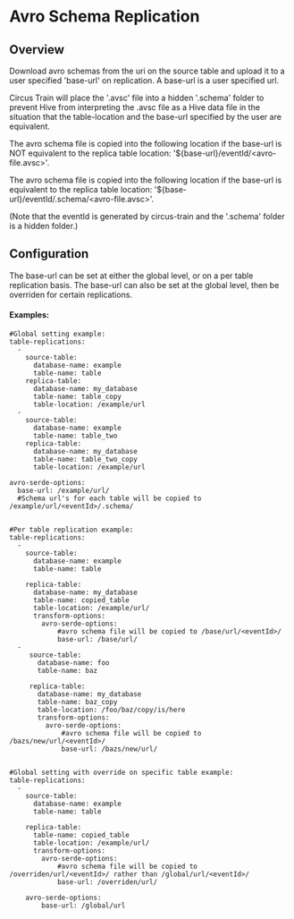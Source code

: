 # Avro Schema Replication

##  Overview
Download avro schemas from the uri on the source table and upload it to a user specified 'base-url' on replication. A base-url
is a user specified url. 

Circus Train will place the '.avsc' file into a hidden '.schema' folder to prevent Hive from interpreting the .avsc file as a Hive 
data file in the situation that the table-location and the base-url specified by the user are equivalent.

The avro schema file is copied into the following location if the base-url is NOT equivalent to the replica table location: 
    '${base-url}/eventId/<avro-file.avsc>'.

The avro schema file is copied into the following location if the base-url is equivalent to the replica table location: 
    '${base-url}/eventId/.schema/<avro-file.avsc>'.
    
(Note that the eventId is generated by circus-train and the '.schema' folder is a hidden folder.)


## Configuration
The base-url can be set at either the global level, or on a per table replication basis. The base-url can also be set at 
the global level, then be overriden for certain replications.

#### Examples:

    #Global setting example:
    table-replications:
      -
        source-table:
          database-name: example
          table-name: table
        replica-table:
          database-name: my_database
          table-name: table_copy
          table-location: /example/url
      -    
        source-table:
          database-name: example
          table-name: table_two
        replica-table:
          database-name: my_database
          table-name: table_two_copy
          table-location: /example/url
        
    avro-serde-options:
      base-url: /example/url/
      #Schema url's for each table will be copied to /example/url/<eventId>/.schema/


    #Per table replication example:
    table-replications:
      -
        source-table:
          database-name: example
          table-name: table
        
        replica-table:
          database-name: my_database
          table-name: copied_table
          table-location: /example/url/
          transform-options:
            avro-serde-options:
                #avro schema file will be copied to /base/url/<eventId>/ 
                base-url: /base/url/
      -  
         source-table:
           database-name: foo
           table-name: baz
         
         replica-table:
           database-name: my_database
           table-name: baz_copy
           table-location: /foo/baz/copy/is/here
           transform-options:
             avro-serde-options:
                 #avro schema file will be copied to /bazs/new/url/<eventId>/ 
                 base-url: /bazs/new/url/
          
           
    #Global setting with override on specific table example:
    table-replications:
      -
        source-table:
          database-name: example
          table-name: table
        
        replica-table:
          table-name: copied_table
          table-location: /example/url/
          transform-options:
            avro-serde-options:
                #avro schema file will be copied to /overriden/url/<eventId>/ rather than /global/url/<eventId>/
                base-url: /overriden/url/
    
        avro-serde-options:
            base-url: /global/url



 
 